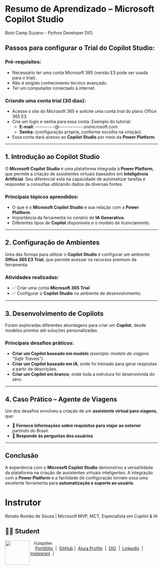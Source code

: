 # Resumo de Aprendizado – Microsoft Copilot Studio

Boot Camp Suzano - Python Developer DIO.

## Passos para configurar o Trial do Copilot Studio:

### Pré-requisitos:
- Necessário ter uma conta Microsoft 365 (versão E3 pode ser usada para o trial).
- Não é exigido conhecimento técnico avançado.
- Ter um computador conectado à internet.

### Criando uma conta trial (30 dias):
- Acesse o site do Microsoft 365 e solicite uma conta trial do plano Office 365 E3.
- Crie um login e senha para essa conta. Exemplo do tutorial:
  - **E-mail:** ----------@------------.onmicrosoft.com
  - **Senha:** (configuração própria, conforme escolha na criação).
- Essa conta dará acesso ao **Copilot Studio** por meio da **Power Platform**.

---

## 1. Introdução ao Copilot Studio

O **Microsoft Copilot Studio** é uma plataforma integrada à **Power Platform**, que permite a criação de assistentes virtuais baseados em **Inteligência Artificial**. Seu diferencial está na capacidade de automatizar tarefas e responder a consultas utilizando dados de diversas fontes.

### Principais tópicos aprendidos:
- O que é o **Microsoft Copilot Studio** e sua relação com a **Power Platform**.
- Importância da ferramenta no cenário de **IA Generativa**.
- Diferentes tipos de **Copilot** disponíveis e o modelo de licenciamento.

---

## 2. Configuração de Ambientes

Uma das formas para utilizar o **Copilot Studio** é configurar um ambiente **Office 365 E3 Trial**, que permite acessar os recursos premium da ferramenta.

### Atividades realizadas:
- ✅ Criar uma conta **Microsoft 365 Trial**.
- ✅ Configurar o **Copilot Studio** no ambiente de desenvolvimento.

---

## 3. Desenvolvimento de Copilots

Foram exploradas diferentes abordagens para criar um **Copilot**, desde modelos prontos até soluções personalizadas.

### Principais desafios práticos:
- **Criar um Copilot baseado em modelo** *(exemplo: modelo de viagens “Safe Travels”)*.
- **Criar um Copilot baseado em IA**, onde foi treinado para gerar respostas a partir de descrições.
- **Criar um Copilot em branco**, onde toda a estrutura foi desenvolvida do zero.

---

## 4. Caso Prático – Agente de Viagens

Um dos desafios envolveu a criação de um **assistente virtual para viagens**, que:
- 📌 **Fornece informações sobre requisitos para viajar ao exterior** partindo do Brasil.
- 📌 **Responde às perguntas dos usuários**.

---

## Conclusão

A experiência com o **Microsoft Copilot Studio** demonstrou a versatilidade da plataforma na criação de assistentes virtuais inteligentes. A integração com a **Power Platform** e a facilidade de configuração tornam essa uma excelente ferramenta para **automatização e suporte ao usuário**.

# Instrutor

Renato Romão de Souza | Microsoft MVP, MCT, Especialista em Copilot & IA

 
## 👨‍💻 Student
<p>
    <img 
      align=left 
      margin=10 
      width=80 
      src="https://avatars.githubusercontent.com/u/128305083?s=96&v=4"
    />
    <p>&nbsp&nbsp&nbsprluispdev<br>
    &nbsp&nbsp&nbsp
     <a href="https://rluispdev.github.io/portifolio/"> Portifólio</a>
&nbsp;|&nbsp;
    <a href="https://github.com/rluispdev">
    GitHub</a>&nbsp;|&nbsp;
     <a href="https://cursos.alura.com.br/user/rluisp"> Alura Profile</a>
&nbsp;|&nbsp;
       <a href="https://www.dio.me/users/rluispdev">DIO</a>
&nbsp;|&nbsp;      
    <a href="https://www.linkedin.com/in/rafael-luis-gonzaga-b11634186/">LinkedIn</a>
&nbsp;|&nbsp;
    <a href="https://www.instagram.com/rluispdevs?igsh=cnoxenpmaHY1amE0&utm_source=qr">
    Instagram</a>
&nbsp;|&nbsp;</p>
</p>
<br/><br/>
<p>


